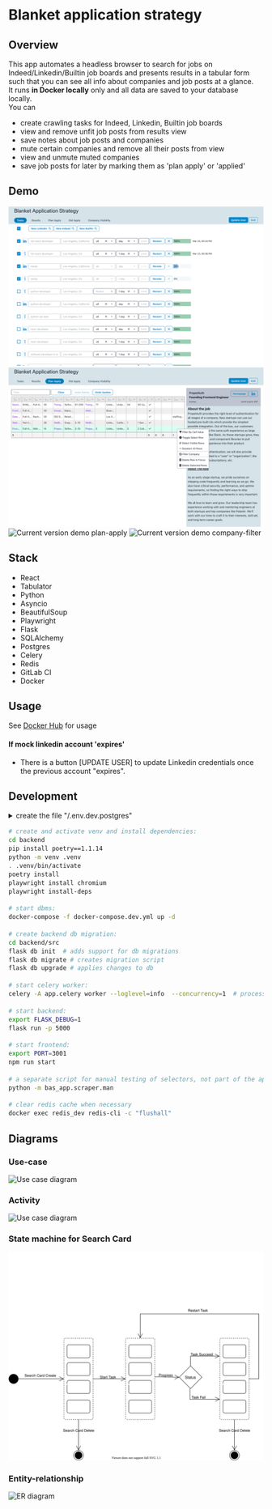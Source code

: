 # Blanket application strategy

## Overview

This app automates a headless browser to search for jobs on Indeed/Linkedin/Builtin job boards and presents results in a tabular form such that you can see all info about companies and job posts at a glance.  
It runs **in Docker locally** only and all data are saved to your database locally.   
You can 
 - create crawling tasks for Indeed, Linkedin, Builtin job boards  
 - view and remove unfit job posts from results view    
 - save notes about job posts and companies  
 - mute certain companies and remove all their posts from view
 - view and unmute muted companies
 - save job posts for later by marking them as 'plan apply' or 'applied'  



## Demo

![Current version demo search](Screen%20Shot%202023-03-23%20at%2017.44.54app.png)
![Current version demo results](Screen%20Shot%202023-03-23%20at%2017.49.13res.png)
![Current version demo plan-apply](Screenshot%202022-09-29%20plana.png)
![Current version demo company-filter](Screenshot%202022-09-29%20visibility.png)

## Stack

- React
- Tabulator
- Python
- Asyncio
- BeautifulSoup
- Playwright
- Flask
- SQLAlchemy
- Postgres
- Celery
- Redis
- GitLab CI
- Docker

## Usage

See [Docker Hub](https://hub.docker.com/r/vadzimk/bas) for usage


#### If mock linkedin account 'expires'
- There is a button [UPDATE USER] to update Linkedin credentials once the previous account "expires".

## Development

<details>
<summary> create the file  "/.env.dev.postgres" </summary>
<pre>
POSTGRES_USER=postgres
POSTGRES_PASSWORD=1
DATABASE_NAME=bas
</pre>
</details>

```bash
# create and activate venv and install dependencies:
cd backend
pip install poetry==1.1.14
python -m venv .venv
. .venv/bin/activate
poetry install
playwright install chromium
playwright install-deps

# start dbms:
docker-compose -f docker-compose.dev.yml up -d

# create backend db migration:
cd backend/src  
flask db init  # adds support for db migrations  
flask db migrate # creates migration script  
flask db upgrade # applies changes to db  

# start celery worker:
celery -A app.celery worker --loglevel=info  --concurrency=1  # process 1 concurrent task in a queue

# start backend:
export FLASK_DEBUG=1
flask run -p 5000

# start frontend:
export PORT=3001
npm run start

# a separate script for manual testing of selectors, not part of the application
python -m bas_app.scraper.man   

# clear redis cache when necessary
docker exec redis_dev redis-cli -c "flushall"
``` 




## Diagrams
### Use-case
![Use case diagram](diagrams/Diagram-USE-CASE.drawio.svg)
### Activity
![Use case diagram](diagrams/Diagram-ACTIVITY.drawio.svg)
### State machine for Search Card
![Use case diagram](diagrams/Diagram-STATE-CARD.drawio.svg)
### Entity-relationship
![ER diagram](diagrams/erd.drawio.svg)
